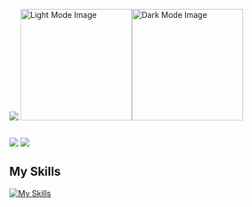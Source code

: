 <div style="display: flex; align-items: center; margin-bottom: 0;">
  
  ![](http://github-profile-summary-cards.vercel.app/api/cards/stats?username=shimauma0312&theme=swift)
  <img src="https://github.com/shimauma0312/shimauma0312/blob/main/kita-kita-ikuyo-unscreen.gif#gh-light-mode-only" alt="Light Mode Image" style="height: 200px;"><img src="https://github.com/shimauma0312/shimauma0312/blob/main/kita-kita-ikuyo.gif#gh-dark-mode-only" alt="Dark Mode Image" style="height: 200px;">
</div>

<a width=50 height=50>
  
  ![](http://github-profile-summary-cards.vercel.app/api/cards/repos-per-language?username=shimauma0312&theme=vue ) 
  ![](http://github-profile-summary-cards.vercel.app/api/cards/most-commit-language?username=shimauma0312&theme=vue ) 
 
</a>

## My Skills
[![My Skills](https://skillicons.dev/icons?i=docker,discord,github,gitlab,go,java,js,maven,mysql,p5js,php,raspberrypi,ts,vscode)](https://skillicons.dev)

